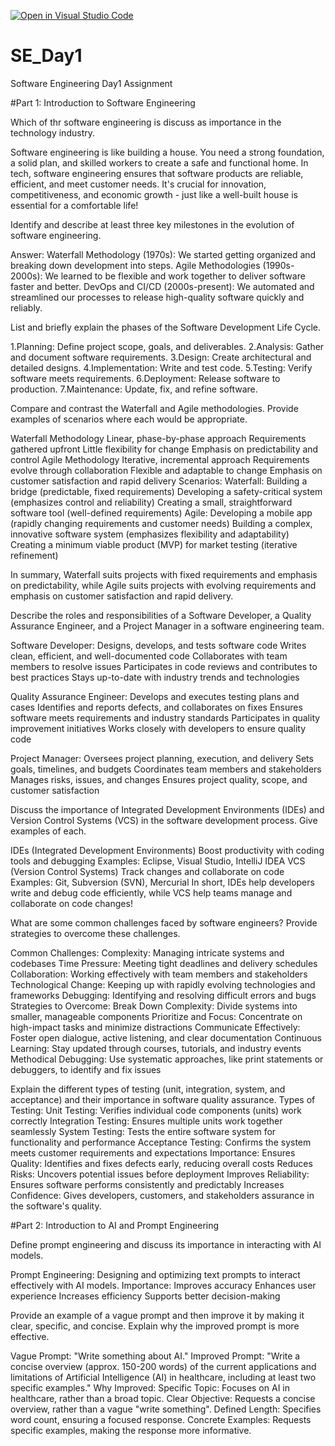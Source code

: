 [![Open in Visual Studio Code](https://classroom.github.com/assets/open-in-vscode-2e0aaae1b6195c2367325f4f02e2d04e9abb55f0b24a779b69b11b9e10269abc.svg)](https://classroom.github.com/online_ide?assignment_repo_id=15572416&assignment_repo_type=AssignmentRepo)
# SE_Day1

Software Engineering Day1 Assignment

#Part 1: Introduction to Software Engineering

Which of thr software engineering is discuss as importance in the technology industry.

Software engineering is like building a house. You need a strong foundation, a solid plan, and skilled workers to create a safe and functional home. In tech, software engineering ensures that software products are reliable, efficient, and meet customer needs. It's crucial for innovation, competitiveness, and economic growth - just like a well-built house is essential for a comfortable life!

Identify and describe at least three key milestones in the evolution of software engineering.

Answer: Waterfall Methodology (1970s): We started getting organized and breaking down development into steps. Agile Methodologies (1990s-2000s): We learned to be flexible and work together to deliver software faster and better. DevOps and CI/CD (2000s-present): We automated and streamlined our processes to release high-quality software quickly and reliably.

List and briefly explain the phases of the Software Development Life Cycle.

1.Planning: Define project scope, goals, and deliverables.
2.Analysis: Gather and document software requirements.
3.Design: Create architectural and detailed designs.
4.Implementation: Write and test code.
5.Testing: Verify software meets requirements.
6.Deployment: Release software to production.
7.Maintenance: Update, fix, and refine software.

Compare and contrast the Waterfall and Agile methodologies. Provide examples of scenarios where each would be appropriate.


Waterfall Methodology Linear, phase-by-phase approach Requirements gathered upfront Little flexibility for change Emphasis on predictability and control Agile Methodology Iterative, incremental approach Requirements evolve through collaboration Flexible and adaptable to change Emphasis on customer satisfaction and rapid delivery Scenarios: Waterfall: Building a bridge (predictable, fixed requirements) Developing a safety-critical system (emphasizes control and reliability) Creating a small, straightforward software tool (well-defined requirements) Agile: Developing a mobile app (rapidly changing requirements and customer needs) Building a complex, innovative software system (emphasizes flexibility and adaptability) Creating a minimum viable product (MVP) for market testing (iterative refinement)

In summary, Waterfall suits projects with fixed requirements and emphasis on predictability, while Agile suits projects with evolving requirements and emphasis on customer satisfaction and rapid delivery.

Describe the roles and responsibilities of a Software Developer, a Quality Assurance Engineer, and a Project Manager in a software engineering team.

Software Developer: Designs, develops, and tests software code Writes clean, efficient, and well-documented code Collaborates with team members to resolve issues Participates in code reviews and contributes to best practices Stays up-to-date with industry trends and technologies

Quality Assurance Engineer: Develops and executes testing plans and cases Identifies and reports defects, and collaborates on fixes Ensures software meets requirements and industry standards Participates in quality improvement initiatives Works closely with developers to ensure quality code

Project Manager: Oversees project planning, execution, and delivery Sets goals, timelines, and budgets Coordinates team members and stakeholders Manages risks, issues, and changes Ensures project quality, scope, and customer satisfaction

Discuss the importance of Integrated Development Environments (IDEs) and Version Control Systems (VCS) in the software development process. Give examples of each.

IDEs (Integrated Development Environments) Boost productivity with coding tools and debugging Examples: Eclipse, Visual Studio, IntelliJ IDEA VCS (Version Control Systems) Track changes and collaborate on code Examples: Git, Subversion (SVN), Mercurial In short, IDEs help developers write and debug code efficiently, while VCS help teams manage and collaborate on code changes!

What are some common challenges faced by software engineers? Provide strategies to overcome these challenges.



Common Challenges: Complexity: Managing intricate systems and codebases Time Pressure: Meeting tight deadlines and delivery schedules Collaboration: Working effectively with team members and stakeholders Technological Change: Keeping up with rapidly evolving technologies and frameworks Debugging: Identifying and resolving difficult errors and bugs Strategies to Overcome: Break Down Complexity: Divide systems into smaller, manageable components Prioritize and Focus: Concentrate on high-impact tasks and minimize distractions Communicate Effectively: Foster open dialogue, active listening, and clear documentation Continuous Learning: Stay updated through courses, tutorials, and industry events Methodical Debugging: Use systematic approaches, like print statements or debuggers, to identify and fix issues

Explain the different types of testing (unit, integration, system, and acceptance) and their importance in software quality assurance.
 Types of Testing: Unit Testing: Verifies individual code components (units) work correctly Integration Testing: Ensures multiple units work together seamlessly System Testing: Tests the entire software system for functionality and performance Acceptance Testing: Confirms the system meets customer requirements and expectations Importance: Ensures Quality: Identifies and fixes defects early, reducing overall costs Reduces Risks: Uncovers potential issues before deployment Improves Reliability: Ensures software performs consistently and predictably Increases Confidence: Gives developers, customers, and stakeholders assurance in the software's quality.

#Part 2: Introduction to AI and Prompt Engineering

Define prompt engineering and discuss its importance in interacting with AI models.


Prompt Engineering: Designing and optimizing text prompts to interact effectively with AI models. Importance: Improves accuracy Enhances user experience Increases efficiency Supports better decision-making

Provide an example of a vague prompt and then improve it by making it clear, specific, and concise. Explain why the improved prompt is more effective.



Vague Prompt: "Write something about AI." Improved Prompt: "Write a concise overview (approx. 150-200 words) of the current applications and limitations of Artificial Intelligence (AI) in healthcare, including at least two specific examples." Why Improved: Specific Topic: Focuses on AI in healthcare, rather than a broad topic. Clear Objective: Requests a concise overview, rather than a vague "write something". Defined Length: Specifies word count, ensuring a focused response. Concrete Examples: Requests specific examples, making the response more informative.
